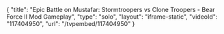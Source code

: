 {
    "title": "Epic Battle on Mustafar: Stormtroopers vs Clone Troopers - Bear Force II Mod Gameplay",
    "type": "solo",
    "layout": "iframe-static",
    "videoId": "117404950",
    "url": "\/tvpembed\/117404950"
}